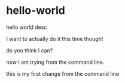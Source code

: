 # hello-world
hello world desc

I want to actually do it this time though!

do you think I can?

now I am trying from the command line. 

this is my first change from the command line
